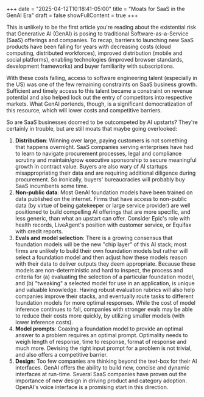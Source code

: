+++
date = "2025-04-12T10:18:41-05:00"
title = "Moats for SaaS in the GenAI Era"
draft = false
showFullContent = true
+++

This is unlikely to be the first article you're reading about the existential risk that Generative
AI (GenAI) is posing to traditional Software-as-a-Service (SaaS) offerings and companies. To recap,
barriers to launching new SaaS products have been falling for years with decreasing costs (cloud
computing, distributed workforces), improved distribution (mobile and social platforms), enabling
technologies (improved browser standards, development frameworks) and buyer familiarity with
subscriptions.

With these costs falling, access to software engineering talent (especially in the US) was one of
the few remaining constraints on SaaS business growth. Sufficient and timely access to this talent
became a constraint on revenue potential and also helped lock out the entry of competitors into
respective markets. What GenAI portends, though, is a significant democratization of this resource,
which will lower costs and competitive barriers.

So are SaaS businesses doomed to be outcompeted by AI upstarts? They're certainly in trouble, but
are still moats that maybe going overlooked:

1. **Distribution**: Winning over large, paying customers is not something that happens overnight.
SaaS companies serving enterprises have had to learn to navigate procurement processes, legal and
compliance scrutiny and maintain/grow executive sponsorship to secure meaningful growth in contract
value. Buyers are also wary of AI startups misappropriating their data and are requiring additional
diligence during procurement. So ironically, buyers' bureaucracies will probably buy SaaS incumbents
some time.
2. **Non-public data**: Most GenAI foundation models have been trained on data published on the
internet. Firms that have access to non-public data (by virtue of being gatekeeper or large service
provider) are well positioned to build compelling AI offerings that are more specific, and less
generic, than what an upstart can offer. Consider Epic's role with health records, LiveAgent's
position with customer service, or Equifax with credit reports. 
3. **Evals and model selection**: There is a growing consensus that foundation models will be the
new "chip layer" of this AI stack; most firms are unlikely to build their own foundation models but
rather will select a foundation model and then adjust how these models reason with their data to
deliver outputs they deem appropriate. Because these models are non-deterministic and hard to
inspect, the process and criteria for (a) evaluating the selection of a particular foundation model,
and (b) "tweaking" a selected model for use in an application, is unique and valuable knowledge.
Having robust evaluation rubrics will also help companies improve their stacks, and eventually route
tasks to different foundation models for more optimal responses. While the cost of model inference
continues to fall, companies with stronger evals may be able to reduce their costs more quickly, by
utilizing smaller models (with lower inference costs).
4. **Model prompts**: Coaxing a foundation model to provide an optimal answer to a problem requires
an optimal prompt. Optimality needs to weigh length of response, time to response, format of
response and much more. Devising the right input prompt for a problem is not trivial, and also
offers a competitive barrier.
5. **Design**: Too few companies are thinking beyond the text-box for their AI interfaces. GenAI
offers the ability to build new, concise and dynamic interfaces at run-time. Several SaaS companies
have proven out the importance of new design in driving product and category adoption. OpenAI's
voice interface is a promising start in this direction.
